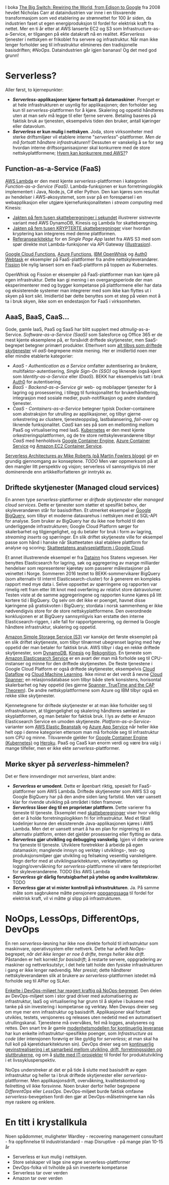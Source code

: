 I boka [The Big Switch: Rewiring the World, from Edison to Google](http://www.computerworld.com/article/2534133/infrastructure-management/q-a--nicholas-carr-on--the-big-switch--to-cloud-computing.html) fra 2008 hevdet Nicholas Carr at dataindustrien var inne i en tilsvarende transformasjom som ved etablering av strømnettet for 100 år siden, da industrien faset ut egen energiproduksjon til fordel for elektrisk kraft fra nettet. Mer en ti år etter at AWS lanserte EC2 og S3 som Infrastructure-as-a-Service, er tilgangen på ekte datakraft nå en realitet. _#Serverless_ tjenester i nettskyen er frikoblet fra servere og infrastruktur. Når man ikke lenger forholder seg til infrastruktur elimineres den tradisjonelle basisdriften; _#NoOps_. Dataindustrien går igjen bananas! Og det med god grunn!

# Serverless?
Aller først, to kjernepunkter:
* **_Serverless_-applikasjoner kjører fortsatt på datamaskiner**. Poenget er at hele infrastrukturen er usynlig for applikasjonen; den forholder seg kun til _serverless_-plattformen for å kjøre. Skalering og oppetid håndteres uten at man selv må legge til eller fjerne servere. Betaling baseres på faktisk bruk av tjenesten, eksempelvis tiden den bruker, antall kjøringer eller datavolum. 
* **_Serverless_ er kun mulig i nettskyen**. Joda, store virksomheter med sterke driftsmiljøer vil etablere interne "_serverless_"-plattformer. _Men de må fortsatt håndtere infrastrukturen!!_ Dessuten er vanskelig å se for seg hvordan interne driftsorganisasjoner skal konkurrere med de store nettskyplattformene; [Hvem kan konkurrere med AWS?](https://open.bekk.no/hvem-kan-konkurrere-med-amazon-web-services)?

## Function-as-a-Service (FaaS)
[AWS Lambda](https://aws.amazon.com/lambda/) er den mest kjente _serverless_-plattformen i kategorien _Function-as-a-Service (FaaS)_. Lambda-funksjonen er kun forretningslogikk implementert i Java, Node.js, C# eller Python. Den kan kjøres som resultat av hendelser i AWS-økosystemet, som svar på en forespørsel i en webapplikasjon eller utgjøre kjernefunksjonaliteten i _stream computing_ med Kinesis:
* [Jakten på fem tusen skatteberegninger i sekundet](https://open.bekk.no/jakten-pa-fem-tusen-skatteberegninger-i-sekundet) illustrerer sistnevnte variant med AWS DynamoDB, Kinesis og Lambda for skatteberegning.
* [Jakten på fem tusen KRYPTERTE skatteberegninger](https://open.bekk.no/jakten-pa-5000-krypterte-skatteberegninger) viser hvordan kryptering kan integreres med denne plattformen.
* [Referansearkitektur](https://github.com/awslabs/lambda-refarch-webapp) for en _Single Page App_ lastet fra AWS S3 med som spør direkte mot Lambda-funksjoner via API Gateway ([illustrasjon](https://s3.amazonaws.com/awslambda-serverless-web-refarch/RefArch_BlogApp_Serverless.png)).  

[Google Cloud Functions](https://cloud.google.com/functions/), [Azure Functions](https://azure.microsoft.com/nb-no/services/functions/), [IBM OpenWhisk](https://developer.ibm.com/openwhisk/) og [Auth0 Webtask](https://webtask.io/) er eksempler på FaaS-plattformer fra andre nettskyleverandører. [Fission](http://blog.kubernetes.io/2017/01/fission-serverless-functions-as-service-for-kubernetes.html) ble nylig lansert som en FaaS-plattform på toppen av Kubernetes.

OpenWhisk og Fission er eksempler på FaaS-plattformer man kan kjøre på egen infrastruktur. Dette kan gi mening i en overgangsperiode der man eksperimenterer med og bygger kompetanse på plattformene eller har data og eksisterende systemer man integrerer med som ikke kan flyttes ut i skyen på kort sikt. Imidlertid bør dette benyttes som et steg på veien mot å ta i bruk skyen, ikke som en endestasjon for FaaS i virksomheten.

## AaaS, BaaS, CaaS...
Gode, gamle IaaS, PaaS og SaaS har blitt supplert med _altmulig_-as-a-Service. _Software-as-a-Service (SaaS)_ som Salesforce og Office 365 er de mest kjente eksemplene på, er forsåvidt driftede skytjenester, men SaaS-begrepet betegner primært produkter. Etterhvert som [alt tilbys som driftede skytjenester](https://en.wikipedia.org/wiki/As_a_service) vil _aaS_-begrepene miste mening. Her er imidlertid noen mer eller mindre etablerte kategorier:
* _AaaS - Authentication as a Service_ omfatter autentisering av brukere, multifaktor-autentisering, _Single Sign-On (SSO)_ og liknende (også kjent som _Identity-as-a-Service_ eller _IDaaS_). BEKK har eksempelvis tatt i bruk [Auth0](https://auth0.com/) for autentisering.
* _BaaS - Backend-as-a-Service_ gir web- og mobilapper tjenester for å lagring og prosessering, i tillegg til funksjonalitet for brukerhåndtering, integrasjon med sosiale medier, push-notifikasjon og andre standard tjenester.
* _CaaS - Containers-as-a-Service_ betegner typisk Docker-containere som abstraksjon for utrulling av applikasjoner, og tilbyr gjerne orkestrering av clustere, tjenesteoppslag, lastbalansering, _fail-over_ og liknende funksjonalitet. _CaaS_ kan ses på som en mellomting mellom PaaS og virtualisering med IaaS. [Kubernetes](https://kubernetes.io/) er den mest kjente orkestreringsplattformen, og de tre store nettskyleverandørene tilbyr _CaaS_ med henholdsvis [Google Container Engine](https://cloud.google.com/container-engine/), [Azure Container Service](https://azure.microsoft.com/en-us/services/container-service/) og [Amazon EC2 Container Service](https://aws.amazon.com/ecs/).

[Serverless Architectures av Mike Roberts (på Martin Fowlers blogg)](https://martinfowler.com/articles/serverless.html) gir en grundig gjennomgang av konseptene. *TODO* Men vær oppmerksom på at den mangler litt perspektiv og visjon; serverless vil sannsynligvis bli mer dominerende enn artikkelforfatteren gir inntrykk av.

## Driftede skytjenester (Managed cloud services)
En annen type _serverless_-plattformer er _driftede skytjenester_ eller _managed cloud services_. Dette er tjenester som støtter et spesifikt behov, der skyleverandøren står for basisdriften. Et utmerket eksempel er [Google BigQuery](https://cloud.google.com/bigquery/), som tilbyr et moderne datavarehus i nettskyen med et SQL-API for analyse. Som bruker av BigQuery har du ikke noe forhold til den underliggende infrastrukturen; Google Cloud Platform sørger for skalerbarhet og tilgjengelighet, og du betaler for bruk i form av lagring, _streaming inserts_ og spørringer. En slik driftet skytjeneste ville for eksempel passe som hånd i hanske når Skatteetaten skal etablere plattform for analyse og scoring; [Skatteetatens analyseplattform i Google Cloud](https://open.bekk.no/[skatteetatDataflowens-analyseplattform-i-google-cloud).

Et annet illustrerende eksempel er fra [Datainn](https://open.bekk.no/trafikkmeldinger-og-datainn) hos Statens vegvesen. Her benyttes Elasticsearch for lagring, søk og aggregering av mange milliarder hendelser som representerer kjøretøy som passerer målestasjoner på veinettet i Norge. Sommeren 2016 testet to BEKK-sommervikarer BigQuery (som alternativ til internt Elasticsearch-cluster) for å generere en kompleks rapport med mye data i. Selve oppsettet av spørringene og rapporten var rimelig rett fram etter litt knot med overføring av relativt store datravolumer. Testen viste at de samme aggregeringene og rapporten kunne kjøres på litt kortere tid i BigQuery. Og selv om det ikke er poenget, havnet disse kjøringene på gratiskvoten i BigQuery; stordata i norsk sammenheng er ikke nødvendigvis store for de store nettskyplattformene. Den overordnede konklusjonen er at BigQuery sannsynligvis kan erstatte den interne Elasticsearch-riggen, i alle fall for rapportgenerering, og dermed la Google håndtere infrastruktur, skalering og oppetid.

[Amazon Simple Storage Service (S3)](https://aws.amazon.com/s3/) var kanskje det første eksemplet på en slik driftet skytjeneste, som tilbyr tilnærmet ubegrenset lagring med høy oppetid der man betaler for faktisk bruk. AWS tilbyr i dag en rekke driftede skytjenester, som [DynamoDB](https://aws.amazon.com/dynamodb/), [Kinesis](https://aws.amazon.com/kinesis) og [Rekognition](https://aws.amazon.com/rekognition/). En tjeneste som [Amazon Elasticsearch Service](https://aws.amazon.com/elasticsearch-service/) er en avart der man må forholde seg til CPU-instanser og minne for den driftede skytjenesten. De fleste tjenestene i Google Cloud Platform er også driftede skytjenester, eksempelvis [Cloud Dataflow]() og [Cloud Machine Learning](https://cloud.google.com/ml/). Ikke minst er det verdt å nevne [Cloud Spanner](https://cloud.google.com/spanner/); en relasjonsdatabase som tilbyr både sterk konsistens, horisontal skalerbarhet og høy oppetid (les gjerne [Spanner, TrueTime and the CAP Theorem](https://research.google.com/pubs/pub45855.html)). De andre nettskyplattformene som Azure og IBM tilbyr også en rekke slike skytjenester.

Kjennetegnene for driftede skytjenester er at man ikke forholder seg til infrastrukturen, at tilgjengelighet og skalering håndteres sømløst av skyplattformen, og man betaler for faktisk bruk. I lys av dette er Amazon Elasticsearch Service en umoden skytjeneste. _Platform-as-a-Service_-varianter som [AWS Elastic Beanstalk](https://aws.amazon.com/elasticbeanstalk/) og [Azure App Service](https://azure.microsoft.com/nb-no/services/app-service/) når heller ikke helt opp i denne kategorien ettersom man må forholde seg til infrastruktur som CPU og minne. Tilsvarende gjelder for [Google Container Engine (Kubernetes)](https://cloud.google.com/container-engine/) og [Heroku](https://www.heroku.com/). PaaS og CaaS kan enorm verdi og være bra valg i mange tilfeller, men er ikke ekte _serverless_-plattformer.

## Mørke skyer på _serverless_-himmelen?
Det er flere innvendinger mot _serverless_, blant andre:
* **_Serverless_ er umodent**. Dette er åpenbart riktig, spesielt for FaaS-plattformer som AWS Lambda. Driftede skytjenester som AWS S3 og Google BigQuery har på den andre siden lang fartstid. Men vær uansett klar for rivende utvikling på området i tiden framover.
* **_Serverless_ låser deg til en proprietær plattform**. Dette varierer fra tjeneste til tjeneste. Eksemplet med [skatteberegninger](https://open.bekk.no/jakten-pa-fem-tusen-skatteberegninger-i-sekundet) viser hvor viktig det er å holde forretningslogikken fri for infrastruktur. Med et fåtall kodelinjer kunne den eksisterende Java-applikasjonen kjøres i AWS Lambda. Men det er uansett smart å ha en plan for migrering til en alternativ plattform, enten det gjelder prosessering eller flytting av data.
* **_Serverless_ gjør utvikling og debugging vanskelig**. Igjen vil dette variere fra tjeneste til tjeneste. Utviklere foretrekker å arbeide på egen datamaskin; manglende innsyn og verktøy i utviklings-, test- og produksjonsmiljøer gjør utvikling og feilsøking  vesentlig vanskeligere. Regn derfor med at utviklingsarkitekturen, verktøystøtten og logging/overvåkning for _serverless_-plattformene vil være førsteprioritet for skyleverandørene. TODO Eks AWS Lambda
* **_Serverless_ gir dårlig forutsigbarhet på ytelse og andre kvalitetskrav**. TODO
* **_Serverless_ gjør at vi mister kontroll på infrastrukturen**. Ja. På samme måte som sagbrukene måtte pensjonere [oppgangssaga](https://no.wikipedia.org/wiki/Oppgangssag) til fordel for elektrisk kraft, vil vi måtte gi slipp på infrastrukturen.

# NoOps, LessOps, DifferentOps, DevOps
En ren _serverless_-løsning har ikke noe direkte forhold til infrastruktur som maskinvare, operativsystem eller nettverk. Dette har avfødt _NoOps_-begrepet; _når det ikke lenger er noe å drifte, trengs heller ikke drift_. Påstanden er helt korrekt _for basisdrift_; å restarte servere, oppgradering av maskiner og nettverksutstyr, i det hele tatt holde den fysiske infrastrukturen i gang er ikke lenger nødvendig. Mer presist; dette håndterer nettskyleverandøren slik at brukere av _serverless_-plattformen istedet må forholde seg til APIer og SLAer.

[Enkelte i DevOps-miljøet har reagert kraftig på NoOps-begrepet](https://devops.com/noops-devops-disaster-waiting-happen/). Den delen av DevOps-miljøet som i stor grad driver med automatisering av infrastruktur, IaaS og virtualisering har grunn til å skjelve i buksene med tanke på sin investering i kompetanse og verktøy. Men Devops dreier seg om mye mer enn infrastruktur og basisdrift. Applikasjoner skal fortsatt utvikles, testets, versjoneres og releases uten nedetid med en automatisert utrullingskanal. Tjenestene må overvåkes, feil må logges, analyseres og rettes. Den snart tre år gamle [modenhetsmodellen for kontinuerlig leveranse](https://open.bekk.no/a-maturity-model-for-continuous-delivery) har kun enkelte infrastruktur-spesifikke poenger, som _Infrastructure as code_ (der intensjonen forøvrig er like gyldig for _serverless_; at man skal ha full koll på kjøretidsarkitekturen sin).  DevOps dreier seg om [kontinuerlig gevinstrealisering i et samarbeid mellom utvikling, drift, forretningssiden og sluttbrukerne](https://open.bekk.no/usrbizdevops), og om å [slutte med IT-prosjekter](http://open.bekk.no/slutt-med-it-prosjekter) til fordel for produktutvikling i et livssyklusperspektiv. 

NoOps understreker at det er på tide å slutte med basisdrift av egen infrastruktur og heller ta i bruk driftede skytjenester eller _serverless_-plattformer. Men applikasjonsdrift, overvåkning, kvalitetskontroll og feilretting vil ikke forsvinne. Noen bruker derfor heller begrepene _DifferentOps_ eller _LessOps_. DevOps-miljøet burde faktisk omfavne _serverless_-bevegelsen fordi den gjør at DevOps-målsetningene kan nås mye raskere og enklere.

# En titt i krystallkula
Noen spådommer, muligheter
Wardley - recovering management consultant - fra oppfinnelse til industristandard - map
Disruptive - på mange plan
10-15 år
* Serverless er kun mulig i nettskyen.
* Store selskaper vil lage sine egne serverless-plattformer
* DevOps-folka vil tviholde på sin investerte kompetanse
* Serverless tar over verden
* Amazon tar over verden

